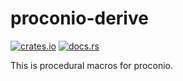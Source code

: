 # proconio-derive

[![crates.io](https://img.shields.io/crates/v/proconio-derive.svg)](https://crates.io/crates/proconio-derive)
[![docs.rs](https://docs.rs/proconio-derive/badge.svg)](https://docs.rs/proconio-derive)

This is procedural macros for proconio.
